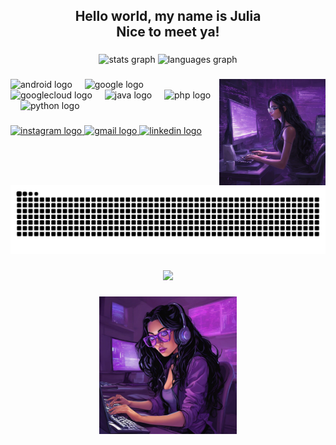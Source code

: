 <h2 align="center">Hello world, my name is Julia<br>Nice to meet ya!</h2>

###

<div align="center">
  <img src="https://github-readme-stats.vercel.app/api?username=PimentelJ05&hide_title=false&hide_rank=false&show_icons=true&include_all_commits=true&count_private=true&disable_animations=false&theme=dracula&locale=en&hide_border=false&token=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" height="150" alt="stats graph" />
  <img src="https://github-readme-stats.vercel.app/api/top-langs?username=PimentelJ05&locale=en&hide_title=false&layout=compact&card_width=320&langs_count=5&theme=dracula&hide_border=false&token=SEU_NOVO_TOKEN_AQUI" height="150" alt="languages graph" />
</div>

###

<img align="right" height="170" src="https://github.com/PimentelJ05/Pimentelj05/blob/main/git%201.jpg?raw=true" />

###

<div align="left">
  <img src="https://cdn.jsdelivr.net/gh/devicons/devicon/icons/android/android-original.svg" height="30" alt="android logo"  />
  <img width="12" />
  <img src="https://cdn.jsdelivr.net/gh/devicons/devicon/icons/google/google-original.svg" height="30" alt="google logo"  />
  <img width="12" />
  <img src="https://cdn.jsdelivr.net/gh/devicons/devicon/icons/googlecloud/googlecloud-original.svg" height="30" alt="googlecloud logo"  />
  <img width="12" />
  <img src="https://cdn.jsdelivr.net/gh/devicons/devicon/icons/java/java-original.svg" height="30" alt="java logo"  />
  <img width="12" />
  <img src="https://cdn.jsdelivr.net/gh/devicons/devicon/icons/php/php-original.svg" height="30" alt="php logo"  />
  <img width="12" />
  <img src="https://cdn.jsdelivr.net/gh/devicons/devicon/icons/python/python-original.svg" height="30" alt="python logo"  />
</div>

###

<div align="left">
  <a href="https://www.instagram.com/julia___pimentel?igsh=ejhqaXVxMzlobjI5" target="_blank">
    <img src="https://img.shields.io/static/v1?message=Instagram&logo=instagram&label=&color=E4405F&logoColor=white&labelColor=&style=for-the-badge" height="35" alt="instagram logo"  />
  </a>
  <a href="mailto:pugedoj@gmail.com" target="_blank">
    <img src="https://img.shields.io/static/v1?message=Gmail&logo=gmail&label=&color=D14836&logoColor=white&labelColor=&style=for-the-badge" height="35" alt="gmail logo"  />
  </a>
  <a href="https://www.linkedin.com/in/juliacarlapimentel/" target="_blank">
    <img src="https://img.shields.io/static/v1?message=LinkedIn&logo=linkedin&label=&color=0077B5&logoColor=white&labelColor=&style=for-the-badge" height="35" alt="linkedin logo"  />
  </a>
</div>

###

<br clear="both">

<img src="https://raw.githubusercontent.com/PimentelJ05/PimentelJ05/output/snake.svg" alt="Snake animation" />

###

<div align="center">
  <img src="https://profile-counter.glitch.me/PimentelJ05/count.svg?"  />
</div>

###

<div align="center">
  <img height="220" src="https://github.com/PimentelJ05/Pimentelj05/blob/main/git%202.jpg?raw=true"  />
</div>

###
